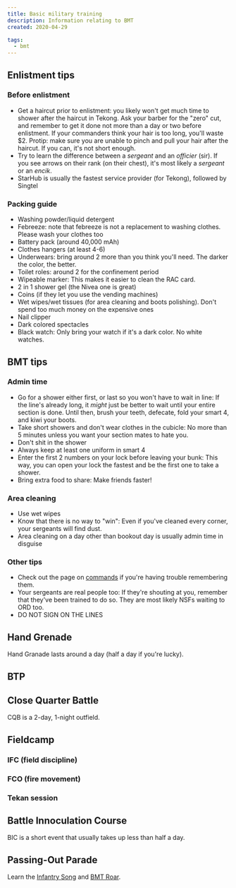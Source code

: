 ```yaml
---
title: Basic military training
description: Information relating to BMT
created: 2020-04-29

tags:
  - bmt
---
```



## Enlistment tips

### Before enlistment
- Get a haircut prior to enlistment: you likely won't get much time to shower after the haircut in Tekong. Ask your barber for the "zero" cut, and remember to get it done not more than a day or two before enlistment. If your commanders think your hair is too long, you'll waste $2. Protip: make sure you are unable to pinch and pull your hair after the haircut. If you can, it's not short enough.
- Try to learn the difference between a *sergeant* and an *officier* (sir). If you see arrows on their rank (on their chest), it's most likely a *sergeant* or an *encik*.
- StarHub is usually the fastest service provider (for Tekong), followed by Singtel

### Packing guide
- Washing powder/liquid detergent
- Febreeze: note that febreeze is not a replacement to washing clothes. Please wash your clothes too
- Battery pack (around 40,000 mAh)
- Clothes hangers (at least 4-6)
- Underwears: bring around 2 more than you think you'll need. The darker the color, the better.
- Toilet roles: around 2 for the confinement period
- Wipeable marker: This makes it easier to clean the RAC card.
- 2 in 1 shower gel (the Nivea one is great)
- Coins (if they let you use the vending machines)
- Wet wipes/wet tissues (for area cleaning and boots polishing). Don't spend too much money on the expensive ones
- Nail clipper
- Dark colored spectacles
- Black watch: Only bring your watch if it's a dark color. No white watches.

## BMT tips
### Admin time

- Go for a shower either first, or last so you won't have to wait in line: If the line's already long, it *might* just be better to wait until your entire section is done. Until then, brush your teeth, defecate, fold your smart 4, and kiwi your boots.
- Take short showers and don't wear clothes in the cubicle: No more than 5 minutes unless you want your section mates to hate you.
- Don't shit in the shower
- Always keep at least one uniform in smart 4
- Enter the first 2 numbers on your lock before leaving your bunk: This way, you can open your lock the fastest and be the first one to take a shower.
- Bring extra food to share: Make friends faster!

### Area cleaning
- Use wet wipes
- Know that there is no way to "win": Even if you've cleaned every corner, your sergeants will find dust.
- Area cleaning on a day other than bookout day is usually admin time in disguise

### Other tips
- Check out the page on [commands](/commands) if you're having trouble remembering them.
- Your sergeants are real people too: If they're shouting at you, remember that they've been trained to do so. They are most likely NSFs waiting to ORD too.
- DO NOT SIGN ON THE LINES

## Hand Grenade
Hand Granade lasts around a day (half a day if you're lucky).
<youtube-video id="CgT7Thc0_Ws"></youtube-video>

## BTP
<youtube-video id="WzJeagTweYk"></youtube-video>

## Close Quarter Battle
CQB is a 2-day, 1-night outfield.

## Fieldcamp

### IFC (field discipline)
<youtube-video id="Qgbe0xbswGU"></youtube-video>

### FCO (fire movement)
<youtube-video id="pDjsXkKSGbo"></youtube-video>

### Tekan session
<youtube-video id="6rNTgRiNN3Q"></youtube-video>

## Battle Innoculation Course
BIC is a short event that usually takes up less than half a day.

<youtube-video id="zXE0k7AfwS4"></youtube-video>

## Passing-Out Parade
Learn the [Infantry Song](/songs#infantry-song) and [BMT Roar](/songs#bmt-roar).